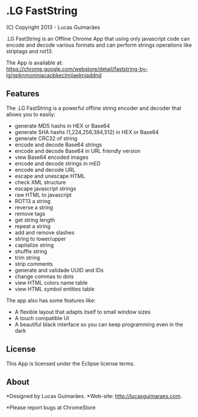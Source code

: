 .LG FastString
==========
(C) Copyright 2013 - Lucas Guimarães

.LG FastString is an Offline Chrome App that using only javascript code can encode and decode various formats
and can perform strings operations like striptags and rot13.

The App is available at: https://chrome.google.com/webstore/detail/faststring-by-lg/gpknmoniniacaobkeclmiiaekniaddnd


Features
---
The .LG FastString is a powerful offline string encoder and decoder that allows you to easily:

 - generate MD5 hashs in HEX or Base64
 - generate SHA hashs (1,224,256,384,512) in HEX or Base64
 - generate CRC32 of string
 - encode and decode Base64 strings
 - encode and decode Base64 in URL friendly version
 - view Base64 encoded images
 - encode and decode strings in mED
 - encode and decode URL
 - escape and unescape HTML
 - check XML structure
 - escape javascript strings
 - raw HTML to javascript
 - ROT13 a string
 - reverse a string
 - remove tags
 - get string length
 - repeat a string
 - add and remove slashes
 - string to lower/upper
 - capitalize string
 - shuffle string
 - trim string
 - strip comments
 - generate and validade UUID and IDs
 - change commas to dots
 - view HTML colors name table
 - view HTML symbol entities table

 The app also has some features like:
 - A flexible layout that adapts itself to small window sizes
 - A touch compatible UI
 - A beautiful black interface so you can keep programming even in the dark


License
---
This App is licensed under the Eclipse license terms.

About
---
*Designed by Lucas Guimarães.
*Web-site: http://lucasguimaraes.com.

*Please report bugs at ChromeStore

